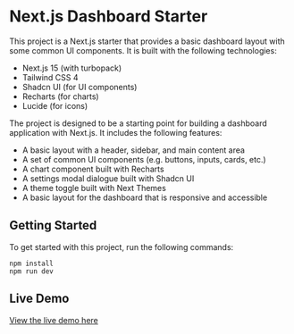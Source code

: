 # Next.js Dashboard Starter

This project is a Next.js starter that provides a basic dashboard layout with some common UI components. It is built with the following technologies:

- Next.js 15 (with turbopack)
- Tailwind CSS 4
- Shadcn UI (for UI components)
- Recharts (for charts)
- Lucide (for icons)

The project is designed to be a starting point for building a dashboard application with Next.js. It includes the following features:

- A basic layout with a header, sidebar, and main content area
- A set of common UI components (e.g. buttons, inputs, cards, etc.)
- A chart component built with Recharts
- A settings modal dialogue built with Shadcn UI
- A theme toggle built with Next Themes
- A basic layout for the dashboard that is responsive and accessible

## Getting Started

To get started with this project, run the following commands:

```
npm install
npm run dev
```
## Live Demo
[View the live demo here](https://next-shadcn-dashboard-g7da.vercel.app/)

